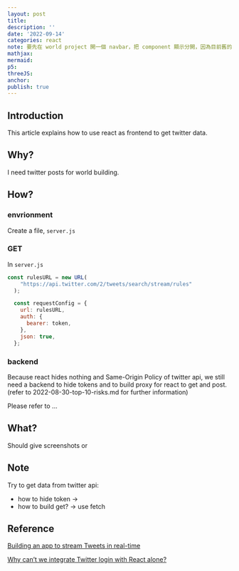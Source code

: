 ```yaml
---
layout: post
title:
description: ''
date: '2022-09-14'
categories: react
note: 要先在 world project 開一個 navbar，把 component 顯示分開，因為目前舊的 compon 有問題
mathjax:
mermaid:
p5:
threeJS:
anchor:
publish: true
---
```


## Introduction

This article explains how to use react as frontend to get twitter data.

## Why?

I need twitter posts for world building.

## How?

### envrionment

Create a file, `server.js`

### GET

In `server.js`

```jsx
const rulesURL = new URL(
    "https://api.twitter.com/2/tweets/search/stream/rules"
  );

  const requestConfig = {
    url: rulesURL,
    auth: {
      bearer: token,
    },
    json: true,
  };
```

### backend

Because react hides nothing and Same-Origin Policy of twitter api, we still need a backend to hide tokens and to build proxy for react to get and post. (refer to 2022-08-30-top-10-risks.md for further information)

Please refer to ...

## What?

Should give screenshots or 

## Note

Try to get data from twitter api:

* how to hide token -> 
* how to build get? -> use fetch

## Reference

[Building an app to stream Tweets in real-time](https://developer.twitter.com/en/docs/tutorials/building-an-app-to-stream-tweets)

[Why can’t we integrate Twitter login with React alone?](https://www.quod.ai/post/how-to-integrate-twitter-login-api-into-your-react-app)
